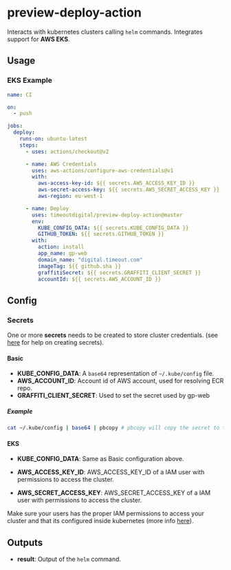 preview-deploy-action
=============
Interacts with kubernetes clusters calling `helm` commands. Integrates support for **AWS EKS**.

## Usage

### EKS Example

```yml
name: CI

on:
  - push

jobs:
  deploy:
    runs-on: ubuntu-latest
    steps:
      - uses: actions/checkout@v2

      - name: AWS Credentials
        uses: aws-actions/configure-aws-credentials@v1
        with:
          aws-access-key-id: ${{ secrets.AWS_ACCESS_KEY_ID }}
          aws-secret-access-key: ${{ secrets.AWS_SECRET_ACCESS_KEY }}
          aws-region: eu-west-1  

      - name: Deploy
        uses: timeoutdigital/preview-deploy-action@master
        env:
          KUBE_CONFIG_DATA: ${{ secrets.KUBE_CONFIG_DATA }}
          GITHUB_TOKEN: ${{ secrets.GITHUB_TOKEN }}   
        with:
          action: install
          app_name: gp-web
          domain_name: "digital.timeout.com"
          imageTag: ${{ github.sha }} 
          graffitiSecret: ${{ secrets.GRAFFITI_CLIENT_SECRET }} 
          accountId: ${{ secrets.AWS_ACCOUNT_ID }}
```

## Config

### Secrets

One or more **secrets** needs to be created to store cluster credentials. (see [here](https://help.github.com/en/actions/automating-your-workflow-with-github-actions/creating-and-using-encrypted-secrets) for help on creating secrets). 

#### Basic
- **KUBE_CONFIG_DATA**: A `base64` representation of `~/.kube/config` file.
- **AWS_ACCOUNT_ID**: Account id of AWS account, used for resolving ECR repo.
- **GRAFFITI_CLIENT_SECRET**: Used to set the secret used by gp-web

##### Example
```bash
cat ~/.kube/config | base64 | pbcopy # pbcopy will copy the secret to the clipboard (Mac OSX only)
```

#### EKS
- **KUBE_CONFIG_DATA**: Same as Basic configuration above.

- **AWS_ACCESS_KEY_ID**: AWS_ACCESS_KEY_ID of a IAM user with permissions to access the cluster.

- **AWS_SECRET_ACCESS_KEY**: AWS_SECRET_ACCESS_KEY of a IAM user with permissions to access the cluster.

Make sure your users has the proper IAM permissions to access your cluster and that its configured inside kubernetes (more info [here](https://docs.aws.amazon.com/eks/latest/userguide/add-user-role.html)).

## Outputs

- **result**: Output of the `helm` command.
